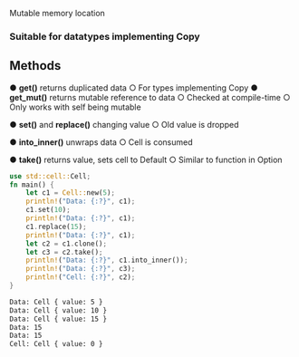 Mutable memory location
### Suitable for datatypes implementing Copy

## Methods
● **get()** returns duplicated data
	○ For types implementing Copy
● **get_mut()** returns mutable reference to data
	○ Checked at compile-time
	○ Only works with self being mutable

● **set()** and **replace()** changing value
	○ Old value is dropped

● **into_inner()** unwraps data
	○ Cell is consumed

● **take()** returns value, sets cell to Default
	○ Similar to function in Option


```Rust
use std::cell::Cell;
fn main() {
	let c1 = Cell::new(5);
	println!("Data: {:?}", c1);
	c1.set(10);
	println!("Data: {:?}", c1);
	c1.replace(15);
	println!("Data: {:?}", c1);
	let c2 = c1.clone();
	let c3 = c2.take();
	println!("Data: {:?}", c1.into_inner());
	println!("Data: {:?}", c3);
	println!("Cell: {:?}", c2);
}
```
```txt
Data: Cell { value: 5 }
Data: Cell { value: 10 }
Data: Cell { value: 15 }
Data: 15
Data: 15
Cell: Cell { value: 0 }
```